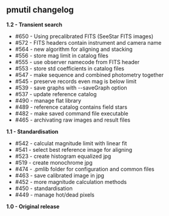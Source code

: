 ## pmutil changelog

**1.2 - Transient search**

- #650 - Using precalibrated FITS (SeeStar FITS images)
- #572 - FITS headers contain instrument and camera name
- #564 - new algorithm for aligning and stacking
- #556 - store mag limit in catalog files
- #555 - use observer namecode from FITS header
- #553 - store std coefficients in catalog files
- #547 - make sequence and combined photometry together 
- #545 - preserve records even mag is below limit
- #539 - save graphs with --saveGraph option
- #537 - update reference catalog
- #490 - manage flat library
- #489 - reference catalog contains field stars
- #482 - make saved command file executable
- #465 - archivating raw images and result files

**1.1 - Standardisation**

- #542 - calculat magnitude limit with linear fit
- #541 - select best reference image for aligning
- #523 - create histogram equalized jpg
- #519 - create monochrome jpg
- #474 - .pmlib folder for configuration and common files
- #463 - save calibrated image in jpg
- #452 - more magnitude calculation methods
- #450 - standardisation
- #449 - manage hot/dead pixels

**1.0 - Original release** 
